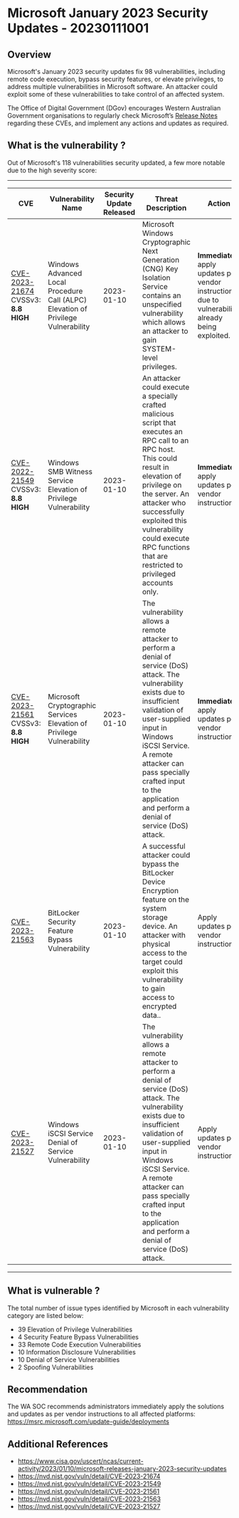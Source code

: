 # Microsoft January 2023 Security Updates - 20230111001

## Overview

Microsoft's January 2023 security updates fix 98 vulnerabilities, including remote code execution, bypass security features, or elevate privileges, to address multiple vulnerabilities in Microsoft software. An attacker could exploit some of these vulnerabilities to take control of an affected system.

The Office of Digital Government (DGov) encourages Western Australian Government organisations to regularly check Microsoft’s [Release Notes](https://msrc.microsoft.com/update-guide/releaseNote/2023-Jan) regarding these CVEs, and implement any actions and updates as required.

## What is the vulnerability ?

Out of Microsoft's 118 vulnerabilities security updated, a few more notable due to the high severity score:

---

| CVE                                                                                                               | Vulnerability Name                                                                | Security Update Released | Threat Description                                                                                                                                                                                                                                                                                                   | Action                                                                                              |
| ----------------------------------------------------------------------------------------------------------------- | --------------------------------------------------------------------------------- | ------------------------ | -------------------------------------------------------------------------------------------------------------------------------------------------------------------------------------------------------------------------------------------------------------------------------------------------------------------- | --------------------------------------------------------------------------------------------------- |
| [CVE-2023-21674](https://msrc.microsoft.com/update-guide/vulnerability/CVE-2023-21674) CVSSv3: **8.8 HIGH**       | Windows Advanced Local Procedure Call (ALPC) Elevation of Privilege Vulnerability | 2023-01-10               | Microsoft Windows Cryptographic Next Generation (CNG) Key Isolation Service contains an unspecified vulnerability which allows an attacker to gain SYSTEM-level privileges.                                                                                                                                          | **Immediately** apply updates per vendor instructions due to vulnerability already being exploited. |
| [CVE-2022-21549](https://msrc.microsoft.com/update-guide/en-US/vulnerability/CVE-2023-21549) CVSSv3: **8.8 HIGH** | Windows SMB Witness Service Elevation of Privilege Vulnerability                  | 2023-01-10               | An attacker could execute a specially crafted malicious script that executes an RPC call to an RPC host. This could result in elevation of privilege on the server. An attacker who successfully exploited this vulnerability could execute RPC functions that are restricted to privileged accounts only.           | **Immediately** apply updates per vendor instructions.                                              |
| [CVE-2023-21561](https://msrc.microsoft.com/update-guide/en-US/vulnerability/CVE-2023-21561) CVSSv3: **8.8 HIGH** | Microsoft Cryptographic Services Elevation of Privilege Vulnerability             | 2023-01-10               | The vulnerability allows a remote attacker to perform a denial of service (DoS) attack. The vulnerability exists due to insufficient validation of user-supplied input in Windows iSCSI Service. A remote attacker can pass specially crafted input to the application and perform a denial of service (DoS) attack. | **Immediately** apply updates per vendor instructions.                                              |
| [CVE-2023-21563](https://msrc.microsoft.com/update-guide/vulnerability/CVE-2023-21563)                            | BitLocker Security Feature Bypass Vulnerability                                   | 2023-01-10               | A successful attacker could bypass the BitLocker Device Encryption feature on the system storage device. An attacker with physical access to the target could exploit this vulnerability to gain access to encrypted data..                                                                                          | Apply updates per vendor instructions.                                                              |
| [CVE-2023-21527](https://msrc.microsoft.com/update-guide/vulnerability/CVE-2023-21527)                            | Windows iSCSI Service Denial of Service Vulnerability                             | 2023-01-10               | The vulnerability allows a remote attacker to perform a denial of service (DoS) attack. The vulnerability exists due to insufficient validation of user-supplied input in Windows iSCSI Service. A remote attacker can pass specially crafted input to the application and perform a denial of service (DoS) attack. | Apply updates per vendor instructions.                                                              |

---

## What is vulnerable ?

The total number of issue types identified by Microsoft in each vulnerability category are listed below:

- 39 Elevation of Privilege Vulnerabilities
- 4 Security Feature Bypass Vulnerabilities
- 33 Remote Code Execution Vulnerabilities
- 10 Information Disclosure Vulnerabilities
- 10 Denial of Service Vulnerabilities
- 2 Spoofing Vulnerabilities

## Recommendation

The WA SOC recommends administrators immediately apply the solutions and updates as per vendor instructions to all affected platforms: <https://msrc.microsoft.com/update-guide/deployments>

## Additional References

- <https://www.cisa.gov/uscert/ncas/current-activity/2023/01/10/microsoft-releases-january-2023-security-updates>
- <https://nvd.nist.gov/vuln/detail/CVE-2023-21674>
- <https://nvd.nist.gov/vuln/detail/CVE-2023-21549>
- <https://nvd.nist.gov/vuln/detail/CVE-2023-21561>
- <https://nvd.nist.gov/vuln/detail/CVE-2023-21563>
- <https://nvd.nist.gov/vuln/detail/CVE-2023-21527>
